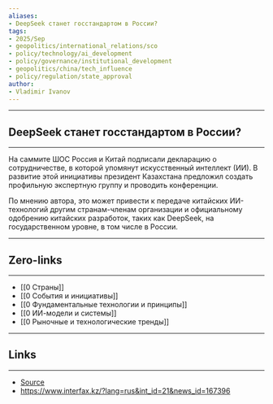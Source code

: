 ```yaml
---
aliases: 
- DeepSeek станет госстандартом в России?
tags:
- 2025/Sep
- geopolitics/international_relations/sco
- policy/technology/ai_development
- policy/governance/institutional_development
- geopolitics/china/tech_influence
- policy/regulation/state_approval
author:
- Vladimir Ivanov
---
```

-----
##  DeepSeek станет госстандартом в России?
-----
На саммите ШОС Россия и Китай подписали декларацию о сотрудничестве, в которой упомянут искусственный интеллект (ИИ). В развитие этой инициативы президент Казахстана предложил создать профильную экспертную группу и проводить конференции. 

По мнению автора, это может привести к передаче китайских ИИ-технологий другим странам-членам организации и официальному одобрению китайских разработок, таких как DeepSeek, на государственном уровне, в том числе в России.

---
## Zero-links
---
- [[0 Страны]]
- [[0 События и инициативы]]
- [[0 Фундаментальные технологии и принципы]]
- [[0 ИИ-модели и системы]]
- [[0 Рыночные и технологические тренды]]

---
## Links
---
- [Source](https://t.me/turboproject/2036)
- https://www.interfax.kz/?lang=rus&int_id=21&news_id=167396
